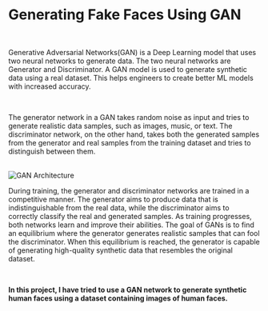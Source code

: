 <h1>Generating Fake Faces Using GAN</h1></br>
<p>Generative Adversarial Networks(GAN) is a Deep Learning model that uses two neural networks to generate data. The two neural networks are Generator and Discriminator. A GAN model is used to generate synthetic data using a real dataset. This helps engineers to create better ML models with increased accuracy.</p></br>
<p>The generator network in a GAN takes random noise as input and tries to generate realistic data samples, such as images, music, or text. The discriminator network, on the other hand, takes both the generated samples from the generator and real samples from the training dataset and tries to distinguish between them.</p></br>
<img src='https://media.geeksforgeeks.org/wp-content/uploads/gans_gfg.jpg' alt='GAN Architecture'></br>
<p>During training, the generator and discriminator networks are trained in a competitive manner. The generator aims to produce data that is indistinguishable from the real data, while the discriminator aims to correctly classify the real and generated samples. As training progresses, both networks learn and improve their abilities. The goal of GANs is to find an equilibrium where the generator generates realistic samples that can fool the discriminator. When this equilibrium is reached, the generator is capable of generating high-quality synthetic data that resembles the original dataset.</p></br>
<p><b>In this project, I have tried to use a GAN network to generate synthetic human faces using a dataset containing images of human faces.</b></p></br>



